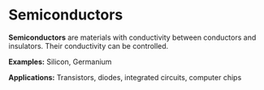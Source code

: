 # Semiconductors

<div class="definition-card">
    <!-- <h4>Semiconductors</h4> -->
    <p><strong>Semiconductors</strong> are materials with conductivity between conductors and insulators. Their conductivity can be controlled.</p>
    <p style="margin-top: 10px;"><strong>Examples:</strong> Silicon, Germanium</p>
    <p><strong>Applications:</strong> Transistors, diodes, integrated circuits, computer chips</p>
</div>